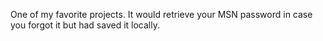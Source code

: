 One of my favorite projects. It would retrieve your MSN password in case you forgot it but had saved it locally.
